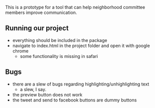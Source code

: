 This is a prototype for a tool that can help neighborhood committee members improve communication.

Running our project
-
- everything should be included in the package
- navigate to index.html in the project folder and open it with google chrome
	- some functionality is missing in safari

Bugs
-
- there are a slew of bugs regarding highlighting/unhighlighting text
    - a slew, I say.
- the preview button does not work
- the tweet and send to facebook buttons are dummy buttons
